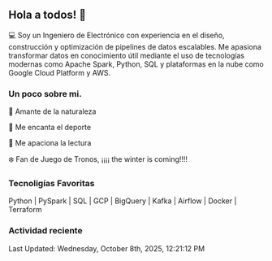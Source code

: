 ## Hola a todos! 👋
:computer: Soy un Ingeniero de Electrónico con experiencia en el diseño, construcción y optimización de pipelines de datos escalables. Me apasiona transformar datos en conocimiento útil mediante el uso de tecnologías modernas como Apache Spark, Python, SQL y plataformas en la nube como Google Cloud Platform y AWS.

### Un poco sobre mi.
:evergreen_tree: Amante de la naturaleza

:running: Me encanta el deporte

:scroll: Me apaciona la lectura

:snowflake: Fan de Juego de Tronos, ¡¡¡¡ the winter is coming!!!!

### Tecnoligías Favoritas
Python | PySpark | SQL | GCP | BigQuery | Kafka | Airflow | Docker | Terraform

### Actividad reciente

<!--RECENT_ACTIVITY:start-->
<!--RECENT_ACTIVITY:end-->
<!--RECENT_ACTIVITY:last_update-->
Last Updated: Wednesday, October 8th, 2025, 12:21:12 PM
<!--RECENT_ACTIVITY:last_update_end-->

<!--
**Carl0sandr3S/Carl0sandr3S** is a ✨ _special_ ✨ repository because its `README.md` (this file) appears on your GitHub profile.

Here are some ideas to get you started:

- 🔭 I’m currently working on ...
- 🌱 I’m currently learning ...
- 👯 I’m looking to collaborate on ...
- 🤔 I’m looking for help with ...
- 💬 Ask me about ...
- 📫 How to reach me: ...
- 😄 Pronouns: ...
- ⚡ Fun fact: ...
-->
